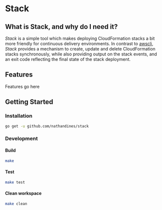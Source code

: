 # Stack

## What is Stack, and why do I need it?

_Stack_ is a simple tool which makes deploying CloudFormation stacks a bit more
friendly for continuous delivery environments. In contrast to
[awscli](https://github.com/aws/aws-cli), _Stack_ provides a mechanism to
create, update and delete CloudFormation stacks synchronously, while also
providing output on the stack events, and an exit code reflecting the final
state of the stack deployment.

## Features

Features go here

## Getting Started

### Installation

```sh
go get -u github.com/nathandines/stack
```

### Development

#### Build

```sh
make
```

#### Test

```sh
make test
```

#### Clean workspace

```sh
make clean
```
